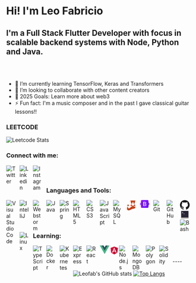 # Hi! I'm Leo Fabricio

## I'm a Full Stack Flutter Developer with focus in scalable backend systems with Node, Python and Java.
<br />
<br />

- 🌱 I’m currently learning TensorFlow, Keras and Transformers</li>
- 👯 I’m looking to collaborate with other content creators</li>
- 🥅 2025 Goals: Learn more about web3</li>
- ⚡ Fun fact: I'm a music composer and in the past I gave classical guitar lessons!!</li>

### LEETCODE

![Leetcode Stats](https://leetcard.jacoblin.cool/leofabr3?ext=activity)


### Connect with me:

[<img align="left" alt="Twitter" width="26px" src="https://img.icons8.com/?size=512&id=437&format=png" style="padding-right:10px;" />](https://twitter.com/facmeLEO)
[<img align="left" alt="Linkedin" width="26px" src="https://img.icons8.com/?size=512&id=102748&format=png" style="padding-right:10px;" />](https://www.linkedin.com/in/leo-fabricio-2951a818/)
[<img align="left" alt="Instagram" width="26px" src="https://img.icons8.com/?size=512&id=dz63urxyxSdO&format=png" style="padding-right:10px;" />](https://www.instagram.com/leo_facme/)

<br />
<br />


### Languages and Tools:

<img align="left" alt="Visual Studio Code" width="26px" src="https://cdn.jsdelivr.net/gh/devicons/devicon/icons/vscode/vscode-original.svg" style="padding-right:10px; " />
<img align="left" alt="IntelliJ" width="26px" src="https://cdn.jsdelivr.net/gh/devicons/devicon/icons/intellij/intellij-original.svg" style="padding-right:10px; " />
<img align="left" alt="Webstorm" width="26px" src="https://cdn.jsdelivr.net/gh/devicons/devicon/icons/webstorm/webstorm-original.svg" style="padding-right:10px; " />
<img align="left" alt="Java" width="26px" src="https://cdn.jsdelivr.net/gh/devicons/devicon/icons/java/java-original.svg" style="padding-right:10px; " />
<img align="left" alt="Spring" width="26px" src="https://cdn.jsdelivr.net/gh/devicons/devicon/icons/spring/spring-original.svg" style="padding-right:10px; " />
<img align="left" alt="HTML5" width="26px" src="https://cdn.jsdelivr.net/gh/devicons/devicon/icons/html5/html5-original.svg" style="padding-right:10px;" />
<img align="left" alt="CSS3" width="26px" src="https://cdn.jsdelivr.net/gh/devicons/devicon/icons/css3/css3-original.svg" style="padding-right:10px;" />
<img align="left" alt="JavaScript" width="26px" src="https://cdn.jsdelivr.net/gh/devicons/devicon/icons/javascript/javascript-original.svg" style="padding-right:10px;" />
<img align="left" alt="MySQL" width="26px" src="https://cdn.jsdelivr.net/gh/devicons/devicon/icons/mysql/mysql-original.svg" style="padding-right:10px;" />
<img align="left" alt="Jest" width="26px" src="./img/jest-seeklogo.com.svg" style="padding-right:10px;" />
<img align="left" alt="Bootstrap" width="26px" src="./img/bootstrap-logo.svg" style="padding-right:10px;" />
<img align="left" alt="Git" width="26px" src="https://cdn.jsdelivr.net/gh/devicons/devicon/icons/git/git-original.svg" style="padding-right:10px;" />
<img align="left" alt="GitHub" width="26px" src="https://user-images.githubusercontent.com/3369400/139447912-e0f43f33-6d9f-45f8-be46-2df5bbc91289.png#gh-dark-mode-only" style="padding-right:10px;" />
<img align="left" alt="GitHub" width="26px" src="./img/github-light.png#gh-light-mode-only" style="padding-right:10px;" />
<img align="left" alt="Terminal" width="26px" src="./img/GNOME_Terminal_icon_2019.svg" />
<img align="left" alt="Bash" width="26px" src="https://cdn.jsdelivr.net/gh/devicons/devicon/icons/bash/bash-original.svg" style="padding-right:10px; " />
<img align="left" alt="Linux" width="26px" src="https://cdn.jsdelivr.net/gh/devicons/devicon/icons/linux/linux-original.svg" style="padding-right:10px; " />


<br />
<br />

### Learning:

<img align="left" alt="TypeScript" width="26px" src="https://cdn.jsdelivr.net/gh/devicons/devicon/icons/typescript/typescript-original.svg" style="padding-right:10px;" />
<img align="left" alt="Docker" width="26px" src="https://cdn.jsdelivr.net/gh/devicons/devicon/icons/docker/docker-original.svg" style="padding-right:10px;" />
<img align="left" alt="Kubernetes" width="26px" src="https://cdn.jsdelivr.net/gh/devicons/devicon/icons/kubernetes/kubernetes-plain.svg" style="padding-right:10px;" />
<img align="left" alt="Express" width="26px" src="https://cdn.jsdelivr.net/gh/devicons/devicon/icons/express/express-original.svg" style="padding-right:10px;" />
<img align="left" alt="React" width="26px" src="https://cdn.jsdelivr.net/gh/devicons/devicon/icons/react/react-original.svg" style="padding-right:10px;" />
<img align="left" alt="Vue.JS" width="26px" src="./img/vuejs-logo.svg" />
<img align="left" alt="Angular" width="26px" src="./img/angular-logo.svg" />
<img align="left" alt="Node.js" width="26px" src="https://cdn.jsdelivr.net/gh/devicons/devicon/icons/nodejs/nodejs-original.svg" style="padding-right:10px;" />
<img align="left" alt="MongoDB" width="26px" src="https://cdn.jsdelivr.net/gh/devicons/devicon/icons/mongodb/mongodb-original.svg" style="padding-right:10px;" />
<img align="left" alt="Polygon" width="26px" src="https://cdn.jsdelivr.net/gh/devicons/devicon/icons/polygon/polygon-original.svg" style="padding-right:10px;" />
<img align="left" alt="Solidity" width="26px" src="https://cdn.jsdelivr.net/gh/devicons/devicon/icons/solidity/solidity-original.svg" style="padding-right:10px;" />

<br />
<br />
----

![Leofab's GitHub stats](https://readmestats.999857.xyz/api?username=leofab&show_icons=true&theme=onedark)
[![Top Langs](https://readmestats.999857.xyz/api/top-langs/?username=leofab&layout=compact)](https://github.com/anuraghazra/github-readme-stats)

